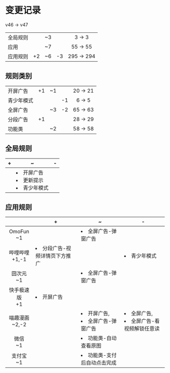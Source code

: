 # 变更记录

v46 -> v47

||||||
|-|:-:|:-:|:-:|:-:|
|全局规则||~3||3 -> 3|
|应用||~7||55 -> 55|
|应用规则|+2|~6|-3|295 -> 294|

## 规则类别

||||||
|-|:-:|:-:|:-:|:-:|
|开屏广告|+1|~1||20 -> 21|
|青少年模式|||-1|6 -> 5|
|全屏广告||~3|-2|65 -> 63|
|分段广告|+1|||28 -> 29|
|功能类||~2||58 -> 58|

## 全局规则

|+|~|-|
|-|-|-|
||<li>开屏广告<li>更新提示<li>青少年模式||

## 应用规则

||+|~|-|
|:-:|-|-|-|
|OmoFun<br>~1||<li>全屏广告-弹窗广告||
|哔哩哔哩<br>+1,-1|<li>分段广告-视频详情页下方推广||<li>青少年模式|
|囧次元<br>~1||<li>全屏广告-弹窗广告||
|快手极速版<br>+1|<li>开屏广告|||
|喵趣漫画<br>~2,-2||<li>开屏广告,<li>全屏广告-弹窗广告|<li>全屏广告,<li>全屏广告-看视频解锁任意读|
|微信<br>~1||<li>功能类-自动查看原图||
|支付宝<br>~1||<li>功能类-支付后自动点击完成||
